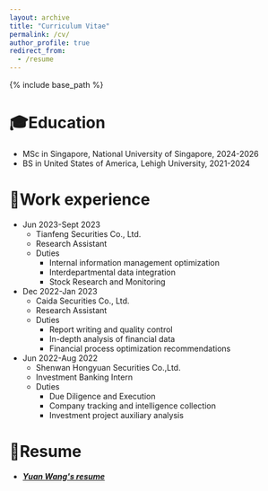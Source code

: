 ```yaml
---
layout: archive
title: "Curriculum Vitae"
permalink: /cv/
author_profile: true
redirect_from:
  - /resume
---
```


{% include base_path %}

🎓Education
======
* MSc in Singapore, National University of Singapore, 2024-2026
* BS in United States of America, Lehigh University, 2021-2024

💼Work experience
======
* Jun 2023-Sept 2023
  * Tianfeng Securities Co., Ltd.
  * Research Assistant
  * Duties
    * Internal information management optimization
    * Interdepartmental data integration
    * Stock Research and Monitoring
* Dec 2022-Jan 2023
  * Caida Securities Co., Ltd.
  * Research Assistant
  * Duties
    * Report writing and quality control
    * In-depth analysis of financial data
    * Financial process optimization recommendations
* Jun 2022-Aug 2022
  * Shenwan Hongyuan Securities Co.,Ltd.
  * Investment Banking Intern
  * Duties
    * Due Diligence and Execution
    * Company tracking and intelligence collection
    * Investment project auxiliary analysis
  
📄Resume
======
* _**[Yuan Wang's resume](https://github.com/Saintwy6/Yuan-Wang-Webpage.github.io/blob/master/_pages/Yuan.pdf)**_
